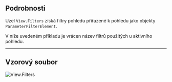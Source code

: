 ## Podrobnosti
Uzel `View.Filters` získá filtry pohledu přiřazené k pohledu jako objekty `ParameterFilterElement`.

V níže uvedeném příkladu je vrácen název filtrů použitých u aktivního pohledu.
___
## Vzorový soubor

![View.Filters](./Revit.Elements.Views.View.Filters_img.jpg)
